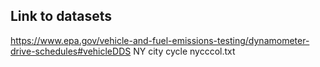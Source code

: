## Link to datasets
https://www.epa.gov/vehicle-and-fuel-emissions-testing/dynamometer-drive-schedules#vehicleDDS
NY city cycle nycccol.txt

